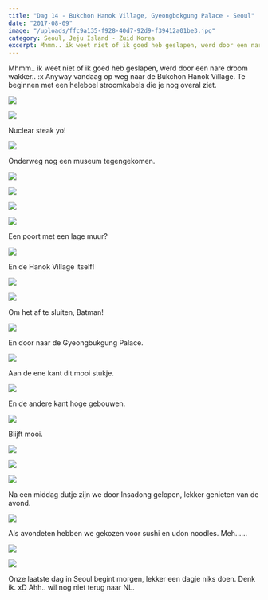 ```yaml
---
title: "Dag 14 - Bukchon Hanok Village, Gyeongbokgung Palace - Seoul"
date: "2017-08-09"
image: "/uploads/ffc9a135-f928-40d7-92d9-f39412a01be3.jpg"
category: Seoul, Jeju Island - Zuid Korea
excerpt: Mhmm.. ik weet niet of ik goed heb geslapen, werd door een nare droom wakker.. :x Anyway vandaag op weg naar...
---
```


Mhmm.. ik weet niet of ik goed heb geslapen, werd door een nare droom wakker.. :x Anyway vandaag op weg naar de Bukchon Hanok Village. Te beginnen met een heleboel stroomkabels die je nog overal ziet.

![](/uploads/f9fa0337-16ac-4105-affd-4d4565bfb723-700x394.jpg)

![](/uploads/6a944af4-abce-4645-b5ad-a4c1220614b5-700x394.jpg)

Nuclear steak yo!

![](/uploads/01bee63b-2387-4f29-b82b-e0ec7f42d8cc-700x394.jpg)

Onderweg nog een museum tegengekomen.

![](/uploads/681a2d0f-20de-485c-aa45-8a696b85daad-700x394.jpg)

![](/uploads/e20894b5-2bb7-4aae-a966-346de9045e19-700x394.jpg)

![](/uploads/748d4e64-4109-4fd1-aa22-4f0dc8b31757-700x394.jpg)

![](/uploads/a9912f4a-3ed3-46b7-b7c8-349b9b799a1d-700x394.jpg)

Een poort met een lage muur?

![](/uploads/0f3be60c-8aed-459a-8a6b-338c5a52ab3d-700x394.jpg)

En de Hanok Village itself!

![](/uploads/7799632f-4db8-41e9-9272-fcd257524d7c-700x394.jpg)

![](/uploads/ffc9a135-f928-40d7-92d9-f39412a01be3-700x394.jpg)

Om het af te sluiten, Batman!

![](/uploads/8829985b-f32e-4b4d-a7c6-e30eb0eae706-700x394.jpg)

En door naar de Gyeongbukgung Palace.

![](/uploads/cfd61ee5-3307-428e-ac4a-0afa6ebf36a2-700x394.jpg)

Aan de ene kant dit mooi stukje.

![](/uploads/20003b1a-be29-4060-bc99-4dccd741cc17-700x394.jpg)

En de andere kant hoge gebouwen.

![](/uploads/ad4db1a5-7038-4265-a0aa-c601877cccaf-700x394.jpg)

Blijft mooi.

![](/uploads/65c818c2-b566-498f-ad0d-355ddb141ab7-700x394.jpg)

![](/uploads/e8e968e7-7a6c-44f0-8553-dd8d2d49a8ca-700x394.jpg)

![](/uploads/03a0c045-b4d9-4526-91b7-2a6dfcfffc0b-700x394.jpg)

Na een middag dutje zijn we door Insadong gelopen, lekker genieten van de avond.

![](/uploads/13baba8d-6b41-49be-9475-19752a08137d-700x394.jpg)

Als avondeten hebben we gekozen voor sushi en udon noodles. Meh......

![](/uploads/447a5f3b-388c-470c-9f7d-e510e2d359cd-700x394.jpg)

![](/uploads/8edce138-fb04-4872-9fe5-84bbc93c9c5d-700x394.jpg)

Onze laatste dag in Seoul begint morgen, lekker een dagje niks doen. Denk ik. xD Ahh.. wil nog niet terug naar NL.
